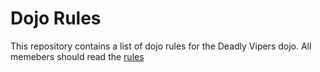 Dojo Rules
==========

This repository contains a list of dojo rules for the Deadly Vipers dojo.
All memebers should read the [rules](https://github.com/deadlyvipers)
